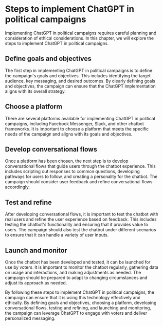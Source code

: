 Steps to implement ChatGPT in political campaigns
=========================================================================================================

Implementing ChatGPT in political campaigns requires careful planning and consideration of ethical considerations. In this chapter, we will explore the steps to implement ChatGPT in political campaigns.

Define goals and objectives
---------------------------

The first step in implementing ChatGPT in political campaigns is to define the campaign's goals and objectives. This includes identifying the target audience, key messaging, and desired outcomes. By clearly defining goals and objectives, the campaign can ensure that the ChatGPT implementation aligns with its overall strategy.

Choose a platform
-----------------

There are several platforms available for implementing ChatGPT in political campaigns, including Facebook Messenger, Slack, and other chatbot frameworks. It is important to choose a platform that meets the specific needs of the campaign and aligns with its goals and objectives.

Develop conversational flows
----------------------------

Once a platform has been chosen, the next step is to develop conversational flows that guide users through the chatbot experience. This includes scripting out responses to common questions, developing pathways for users to follow, and creating a personality for the chatbot. The campaign should consider user feedback and refine conversational flows accordingly.

Test and refine
---------------

After developing conversational flows, it is important to test the chatbot with real users and refine the user experience based on feedback. This includes testing the chatbot's functionality and ensuring that it provides value to users. The campaign should also test the chatbot under different scenarios to ensure that it can handle a variety of user inputs.

Launch and monitor
------------------

Once the chatbot has been developed and tested, it can be launched for use by voters. It is important to monitor the chatbot regularly, gathering data on usage and interactions, and making adjustments as needed. The campaign should be prepared to adapt to changing circumstances and adjust its approach as needed.

By following these steps to implement ChatGPT in political campaigns, the campaign can ensure that it is using this technology effectively and ethically. By defining goals and objectives, choosing a platform, developing conversational flows, testing and refining, and launching and monitoring, the campaign can leverage ChatGPT to engage with voters and deliver personalized messaging.
